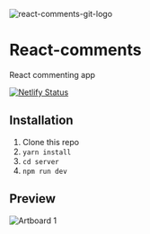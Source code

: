 ![react-comments-git-logo](https://user-images.githubusercontent.com/75787788/113927690-ce415a00-97bb-11eb-8cf0-e03e0427890b.png)

# React-comments
React commenting app

[![Netlify Status](https://api.netlify.com/api/v1/badges/d7f65515-38ea-4a18-98a0-87c217cd14b8/deploy-status)](https://app.netlify.com/sites/react-comments/deploys)

## Installation

1. Clone this repo
2. `yarn install`
3. `cd server`
4. `npm run dev`

## Preview

![Artboard 1](https://user-images.githubusercontent.com/75787788/114290072-d9f68000-9a4a-11eb-9d5f-b63d7336a445.png)